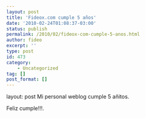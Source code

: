 ```yaml
---
layout: post
title: 'Fideox.com cumple 5 años'
date: '2010-02-24T01:08:37-03:00'
status: publish
permalink: /2010/02/fideox-com-cumple-5-anos.html
author: fideo
excerpt: ''
type: post
id: 473
category:
    - Uncategorized
tag: []
post_format: []
---
```

layout: post
Mi personal weblog cumple 5 añitos.

Feliz cumple!!!.